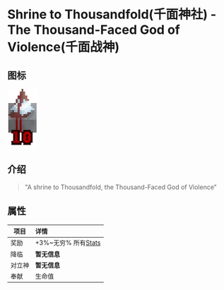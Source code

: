 # Shrine to Thousandfold(千面神社) - The Thousand-Faced God of Violence(千面战神)

## 图标

![Shrine to Thousandfold](assetes/shrines/Cry.png)

## 介绍

> "A shrine to Thousandfold, the Thousand-Faced God of Violence"


## 属性

| 项目 | 详情 |
| --- | :---
| 奖励 | +3%~无穷% 所有[Stats](?file=002-属性/01-Stats "Stats")
| 降临 | **暂无信息**
| 对立神 | **暂无信息**
| 奉献 | 生命值
